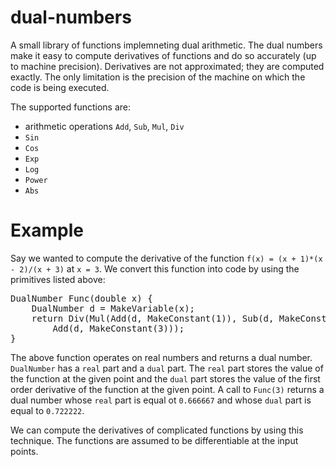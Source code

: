 # dual-numbers
A small library of functions implemneting dual arithmetic. The dual numbers make it easy to compute derivatives of functions and do so accurately (up to machine precision). Derivatives are not approximated; they are computed exactly. The only limitation is the precision of the machine on which the code is being executed.

The supported functions are:
* arithmetic operations `Add`, `Sub`, `Mul`, `Div`
* `Sin`
* `Cos`
* `Exp`
* `Log`
* `Power`
* `Abs`

# Example
Say we wanted to compute the derivative of the function `f(x) = (x + 1)*(x - 2)/(x + 3)` at `x = 3`. We convert this function into code by using the primitives listed above:

<pre>
DualNumber Func(double x) {
	DualNumber d = MakeVariable(x);
	return Div(Mul(Add(d, MakeConstant(1)), Sub(d, MakeConstant(2))),
		Add(d, MakeConstant(3)));
}
</pre>
  
The above function operates on real numbers and returns a dual number. `DualNumber` has a `real` part and a `dual` part. The `real` part stores the value of the function at the given point and the `dual` part stores the value of the first order derivative of the function at the given point. A call to `Func(3)` returns a dual number whose `real` part is equal ot `0.666667` and whose `dual` part is equal to `0.722222`.

We can compute the derivatives of complicated functions by using this technique. The functions are assumed to be differentiable at the input points.
